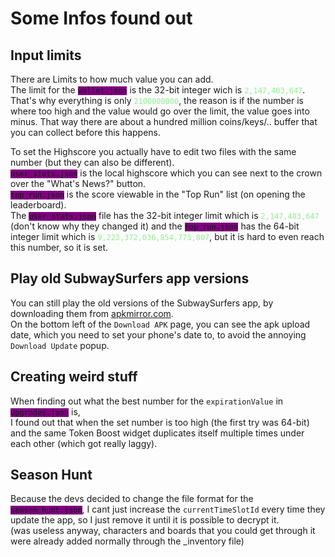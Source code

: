 # Some Infos found out

## Input limits

<p>
There are Limits to how much value you can add.<br>
The limit for the <code style="background-color: purple;">wallet.json</code> is the 32-bit integer wich is <code style="color: lightgreen;">2,147,483,647</code>.
That's why everything is only <code style="color: lightgreen;">2100000000</code>, the reason is if the number is where too high and the value would go over the limit, the value goes into minus. That way there are about a hundred million coins/keys/.. buffer that you can collect before this happens.
</p>

<p>
To set the Highscore you actually have to edit two files with the same number (but they can also be different).<br>
<code style="background-color: purple;">user_stats.json</code> is the local highscore which you can see next to the crown over the "What's News?" button.<br>
<code style="background-color: purple;">top_run.json</code> is the score viewable in the "Top Run" list (on opening the leaderboard).<br>
The <code style="background-color: purple;">user_stats.json</code> file has the 32-bit integer limit which is <code style="color: lightgreen;">2,147,483,647</code> (don't know why they changed it) and the <code style="background-color: purple;">top_run.json</code> has the 64-bit integer limit which is <code style="color: lightgreen;">9,223,372,036,854,775,807</code>, but it is hard to even reach this number, so it is set.
</p>

## Play old SubwaySurfers app versions

<p>
You can still play the old versions of the SubwaySurfers app, by downloading them from <a href="https://www.apkmirror.com/apk/sybo-games/subwaysurfers/">apkmirror.com</a>.<br>
On the bottom left of the <code>Download APK</code> page, you can see the apk upload date, which you need to set your phone's date to, to avoid the annoying <code>Download Update</code> popup.
</p>

## Creating weird stuff

<p>
When finding out what the best number for the <code>expirationValue</code> in <code style="background-color: purple;">upgrades.json</code> is,<br>
I found out that when the set number is too high (the first try was 64-bit) and the same Token Boost widget duplicates itself multiple times under each other (which got really laggy).
</p>

## Season Hunt

<p>
Because the devs decided to change the file format for the <code style="background-color: purple;">season_hunt.json</code>, I cant just increase the <code>currentTimeSlotId</code> every time they update the app, so I just remove it until it is possible to decrypt it.
<br>(was useless anyway, characters and boards that you could get through it were already added normally through the _inventory file)
</p>
